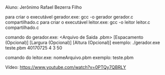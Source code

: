 Aluno: Jerônimo Rafael Bezerra Filho

para criar o executável gerador.exe: gcc -o gerador gerador.c compartilhado.c
para criar o executável leitor.exe: gcc -o leitor leitor.c compartilhado.c

comando do gerador.exe: <Arquivo de Saida .pbm> <Identificador EAN-8> [Espacamento (Opcional)] [Largura (Opcional)] [Altura (Opcional)]
exemplo: ./gerador.exe teste.pbm 40170725 4 3 50

comando do leitor.exe: nomeArquivo.pbm
exemplo: teste.pbm

Vídeo: https://www.youtube.com/watch?v=0PTQy7QBRLY
